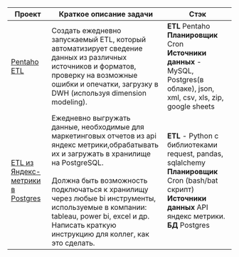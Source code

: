 | Проект      | Краткое описание задачи               | Стэк |
| ------------- |------------------| -----|
| [Pentaho ETL ](https://github.com/freemastera/projects/tree/master/pentaho)| Создать ежедневно запускаемый ETL, который автоматизирует сведение данных из различных источников и форматов, проверку на возможные ошибки и опечатки, загрузку в DWH (используя dimension modeling).  |**ETL** Pentaho<br>**Планировщик** Cron <br>**Источники данных** - MySQL, Postgres(в облаке), json, xml, csv, xls, zip, google sheets|
| [ETL из Яндекс-метрики в Postgres](https://github.com/freemastera/projects/tree/master/python/metrika_to_postgres) | Ежедневно выгружать данные, необходимые для маркетинговых отчетов из api яндекс метрики,обрабатывать их и загружать в хранилище на PostgreSQL.<br><br> Должна быть возможность подключаться к хранилищу через любые bi инструменты, используемые в компании: tableau, power bi, excel и др. Написать краткую инструкцию для коллег, как это сделать. |**ETL** - Python с библиотеками request, pandas, sqlalchemy <br>**Планировщик** Cron (bash/bat скрипт) <br>**Источники данных** API яндекс метрики. <br>**БД** Postgres 

